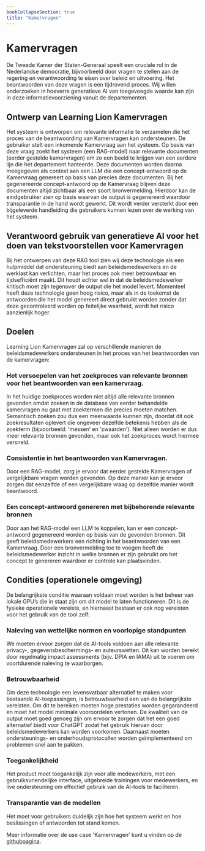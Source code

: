 ```yaml
---
bookCollapseSection: true
title: "Kamervragen"
---
```


# Kamervragen

De Tweede Kamer der Staten-Generaal speelt een cruciale rol in de Nederlandse democratie, bijvoorbeeld door vragen te stellen aan de regering en verantwoording te eisen over beleid en uitvoering. 
Het beantwoorden van deze vragen is een tijdrovend proces. Wij willen onderzoeken in hoeverre generatieve AI van toegevoegde waarde kan zijn in deze informatievoorziening vanuit de departementen.

## Ontwerp van Learning Lion Kamervragen
Het systeem is ontworpen om relevante informatie te verzamelen die het proces van de beantwoording van Kamervragen kan ondersteunen. De gebruiker stelt een inkomende Kamervraag aan het systeem. Op basis van deze vraag zoekt het systeem (een RAG-model) naar relevante documenten (eerder gestelde kamervragen) om zo een beeld te krijgen van een eerdere lijn die het departement hanteerde. Deze documenten worden daarna meegegeven als context aan een LLM die een concept-antwoord op de Kamervraag genereert op basis van precies deze documenten. Bij het gegenereerde concept-antwoord op de Kamervraag blijven deze documenten altijd zichtbaar als een soort bronvermelding. Hierdoor kan de eindgebruiker zien op basis waarvan de output is gegenereerd waardoor transparantie in de hand wordt gewerkt. Dit wordt verder versterkt door een bijgeleverde handleiding die gebruikers kunnen lezen over de werking van het systeem.

## Verantwoord gebruik van generatieve AI voor het doen van tekstvoorstellen voor Kamervragen
Bij het ontwerpen van deze RAG tool zien wij deze technologie als een hulpmiddel dat ondersteuning biedt aan beleidsmedewerkers en de werklast kan verlichten, maar het proces ook meer betrouwbaar en tijdsefficiënt maakt. Dit houdt echter wel in dat de beleidsmedewerker kritisch moet zijn tegenover de output die het model levert. Momenteel heeft deze technologie geen hoog risico, maar als in de toekomst de antwoorden die het model genereert direct gebruikt worden zonder dat deze gecontroleerd worden op feitelijke waarheid, wordt het risico aanzienlijk hoger. 

## Doelen 
Learning Lion Kamervragen zal op verschillende manieren de beleidsmedewerkers ondersteunen in het proces van het beantwoorden van de kamervragen:

### Het versoepelen van het zoekproces van relevante bronnen voor het beantwoorden van een kamervraag. 
In het huidige zoekproces worden niet altijd alle relevante bronnen gevonden omdat zoeken in de database van eerder behandelde kamervragen nu gaat met zoektermen die precies moeten matchen. Semantisch zoeken zou dus een meerwaarde kunnen zijn, doordat dit ook zoekresultaten oplevert die ongeveer dezelfde betekenis hebben als de zoekterm (bijvoorbeeld: ‘messen’ en ‘zwaarden’). Niet alleen worden er dus meer relevante bronnen gevonden, maar ook het zoekproces wordt hiermee versneld. 
### Consistentie in het beantwoorden van Kamervragen.
Door een RAG-model, zorg je ervoor dat eerder gestelde Kamervragen of vergelijkbare vragen worden gevonden. Op deze manier kan je ervoor zorgen dat eenzelfde of een vergelijkbare vraag op dezelfde manier wordt beantwoord.
### Een concept-antwoord genereren met bijbehorende relevante bronnen
Door aan het RAG-model een LLM te koppelen, kan er een concept-antwoord gegenereerd worden op basis van de gevonden bronnen. Dit geeft beleidsmedewerkers een richting in het beantwoorden van een Kamervraag. Door een bronvermelding toe te voegen heeft de beleidsmedewerker inzicht in welke bronnen er zijn gebruikt om het concept te genereren waardoor er controle kan plaatsvinden. 

## Condities (operationele omgeving)
De belangrijkste conditie waaraan voldaan moet worden is het beheer van lokale GPU’s die in staat zijn om dit model te laten functioneren. Dit is de fysieke operationele vereiste, en hiernaast bestaan er ook nog vereisten voor het gebruik van de tool zelf:

### Naleving van wettelijke normen en voorlopige standpunten
We moeten ervoor zorgen dat de AI-tools voldoen aan alle relevante privacy-, gegevensbeschermings- en auteurswetten. Dit kan worden bereikt door regelmatig impact assessments (bijv. DPIA en IAMA) uit te voeren om voortdurende naleving te waarborgen.
### Betrouwbaarheid
Om deze technologie een levensvatbaar alternatief te maken voor bestaande AI-toepassingen, is betrouwbaarheid een van de belangrijkste vereisten. Om dit te bereiken moeten hoge prestaties worden gegarandeerd en moet het model minimale vooroordelen vertonen. De kwaliteit van de output moet goed genoeg zijn om ervoor te zorgen dat het een goed alternatief biedt voor ChatGPT zodat het gebruik hiervan door beleidsmedewerkers kan worden voorkomen. Daarnaast moeten ondersteunings- en onderhoudsprotocollen worden geïmplementeerd om problemen snel aan te pakken.
### Toegankelijkheid
Het product moet toegankelijk zijn voor alle medewerkers, met een gebruiksvriendelijke interface, uitgebreide trainingen voor medewerkers, en live ondersteuning om effectief gebruik van de AI-tools te faciliteren.
### Transparantie van de modellen
Het moet voor gebruikers duidelijk zijn hoe het systeem werkt en hoe beslissingen of antwoorden tot stand komen. 

Meer informatie over de use case 'Kamervragen' kunt u vinden op de [githubpagina](https://github.com/SSC-ICT-Innovatie/LearningLion-kamervragen).
